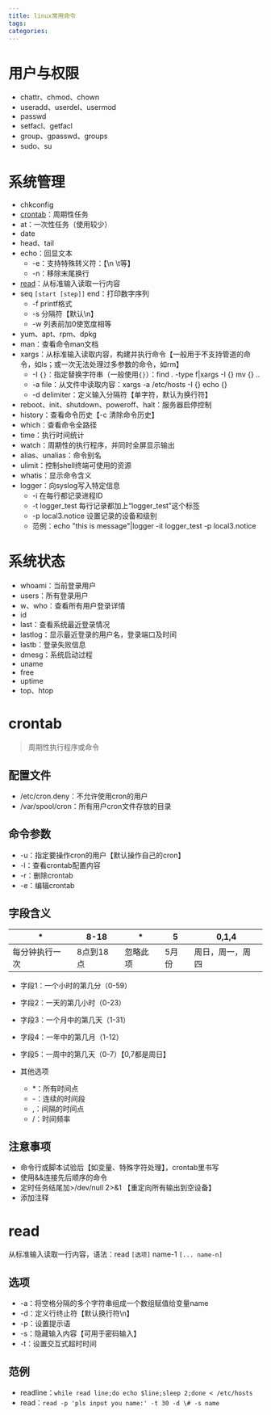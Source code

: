 ```yaml
---
title: linux常用命令
tags:
categories:
---
```

# 用户与权限
* chattr、chmod、chown
* useradd、userdel、usermod
* passwd
* setfacl、getfacl
* group、gpasswd、groups
* sudo、su

# 系统管理
* chkconfig
* [crontab](#crontab)：周期性任务
* at：一次性任务（使用较少）
* date
* head、tail
* echo：回显文本
    - -e：支持特殊转义符：【\n \t等】
    - -n：移除末尾换行
* [read](#read)：从标准输入读取一行内容
* seq `[start [step]]` end：打印数字序列
    - -f printf格式
    - -s 分隔符【默认\n】
    - -w 列表前加0使宽度相等
* yum、apt、rpm、dpkg
* man：查看命令man文档
* xargs：从标准输入读取内容，构建并执行命令【一般用于不支持管道的命令，如ls；或一次无法处理过多参数的命令，如rm】
    - -I `{}`：指定替换字符串（一般使用`{}`）：find . -type f|xargs -I {} mv {} ..
    - -a file：从文件中读取内容：xargs -a /etc/hosts -I {} echo {}
    - -d delimiter：定义输入分隔符【单字符，默认为换行符】
* reboot、init、shutdown、poweroff、halt：服务器启停控制
* history：查看命令历史【-c 清除命令历史】
* which：查看命令全路径
* time：执行时间统计
* watch：周期性的执行程序，并同时全屏显示输出
* alias、unalias：命令别名
* ulimit：控制shell终端可使用的资源
* whatis：显示命令含义
* logger：向syslog写入特定信息
    - -i 在每行都记录进程ID
    - -t logger_test 每行记录都加上“logger_test”这个标签
    - -p local3.notice 设置记录的设备和级别
    - 范例：echo "this is message"|logger -it logger_test -p local3.notice

# 系统状态
* whoami：当前登录用户
* users：所有登录用户
* w、who：查看所有用户登录详情
* id
* last：查看系统最近登录情况
* lastlog：显示最近登录的用户名，登录端口及时间
* lastb：登录失败信息
* dmesg：系统启动过程
* uname
* free
* uptime
* top、htop

# crontab
>周期性执行程序或命令

## 配置文件
* /etc/cron.deny：不允许使用cron的用户
* /var/spool/cron：所有用户cron文件存放的目录

## 命令参数
* -u：指定要操作cron的用户【默认操作自己的cron】
* -l：查看crontab配置内容
* -r：删除crontab
* -e：编辑crontab

## 字段含义
|       \*       |    8-18   |    \*    |   5   |      0,1,4       |
|----------------|-----------|----------|-------|------------------|
| 每分钟执行一次 | 8点到18点 | 忽略此项 | 5月份 | 周日，周一，周四 |

* 字段1：一个小时的第几分（0-59）
* 字段2：一天的第几小时（0-23）
* 字段3：一个月中的第几天（1-31）
* 字段4：一年中的第几月（1-12）
* 字段5：一周中的第几天（0-7）【0,7都是周日】

* 其他选项
    - \*：所有时间点
    - -：连续的时间段
    - ,：间隔的时间点
    - /：时间频率

## 注意事项
* 命令行或脚本试验后【如变量、特殊字符处理】，crontab里书写
* 使用&&连接先后顺序的命令
* 定时任务结尾加>/dev/null 2>&1 【重定向所有输出到空设备】
* 添加注释

# read
从标准输入读取一行内容，语法：read `[选项]` name-1 `[... name-n]`
## 选项
* -a：将空格分隔的多个字符串组成一个数组赋值给变量name
* -d：定义行终止符【默认换行符\n】
* -p：设置提示语
* -s：隐藏输入内容【可用于密码输入】
* -t：设置交互式超时时间

## 范例
* readline：`while read line;do echo $line;sleep 2;done < /etc/hosts`
* read：`read -p 'pls input you name:' -t 30 -d \# -s name`
